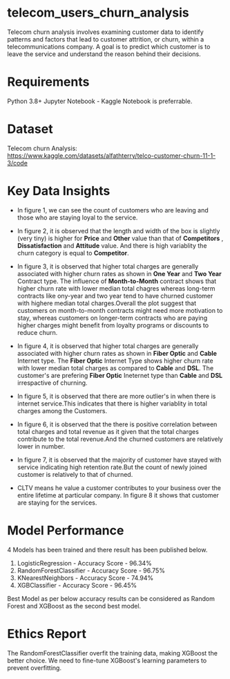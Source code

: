 # telecom_users_churn_analysis
Telecom churn analysis involves examining customer data to identify patterns and factors that lead to customer attrition, or churn, within a telecommunications company. A goal is to predict which customer is to leave the service and understand the reason behind their decisions.

# Requirements
Python 3.8+ Jupyter Notebook - Kaggle Notebook is preferrable.

# Dataset
Telecom churn Analysis: https://www.kaggle.com/datasets/alfathterry/telco-customer-churn-11-1-3/code

# Key Data Insights
* In figure 1, we can see the count of customers who are leaving and those who are staying loyal to the service.
* In figure 2, it is observed that the length and width of the box is slightly (very tiny) is higher for **Price** and **Other**  value than that of **Competitors** , **Dissatisfaction** and **Attitude** value. And there is high variablity the churn category is equal to **Competitor**.

* In figure 3, it is observed that higher total charges are generally associated with higher churn rates as shown in **One Year** and **Two Year** Contract type. The influence of **Month-to-Month** contract shows that higher churn rate with lower median total chagres whereas long-term contracts like ony-year and two year tend to have churned customer with highere median total charges.Overall the plot suggest that customers on month-to-month contracts might need more motivation to stay, whereas customers on longer-term contracts who are paying higher charges might benefit from loyalty programs or discounts to reduce churn.
* In figure 4, it is observed that higher total charges are generally associated with higher churn rates as shown in **Fiber Optic** and **Cable** Internet type. The **Fiber Optic** Internet Type shows higher churn rate with lower median total charges as compared to **Cable** and **DSL**.
The customer's are prefering **Fiber Optic** Ineternet type than **Cable** and **DSL** irrespactive of churning.

* In figure 5, it is observed that there are more outlier's in when there is internet service.This indicates that there is higher variablity in total charges among the Customers.

* In figure 6, it is observed that the there is positive correlation between total charges and total revenue as it given that the total charges contribute to the total revenue.And the churned customers are relatively lower in number.

* In figure 7, it is observed that the majority of customer have stayed with service indicating high retention rate.But the count of newly joined customer is relatively to that of churned.

* CLTV means he value a customer contributes to your business over the entire lifetime at particular company. In figure 8 it shows that customer are staying for the services.

# Model Performance
4 Models has been trained and there result has been published below.
  1. LogisticRegression -  Accuracy Score - 96.34%
  2. RandomForestClassifier - Accuracy Score - 96.75%
  3. KNearestNeighbors - Accuracy Score - 74.94%
  4. XGBClassifier - Accuracy Score - 96.45%
     
Best Model as per below accuracy results can be considered as Random Forest and XGBoost as the second best model.

# Ethics Report
The RandomForestClassifier overfit the training data, making XGBoost the better choice. We need to fine-tune XGBoost's learning parameters to prevent overfitting.
